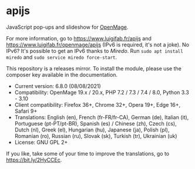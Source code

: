 # apijs

JavaScript pop-ups and slideshow for [OpenMage](https://github.com/OpenMage/magento-lts).

For more information, go to https://www.luigifab.fr/apijs and https://www.luigifab.fr/openmage/apijs (IPv6 is required, it's not a joke). No IPv6? It's possible to get an IPv6 thanks to *Miredo*. Run `sudo apt install miredo` and `sudo service miredo force-start`.

This repository is a releases mirror. To install the module, please use the composer key available in the documentation.

- Current version: 6.8.0 (08/08/2021)
- Compatibility: OpenMage 19.x / 20.x, PHP 7.2 / 7.3 / 7.4 / 8.0, Python 3.3 - 3.10
- Client compatibility: Firefox 36+, Chrome 32+, Opera 19+, Edge 16+, Safari 9+
- Translations: English (en), French (fr-FR/fr-CA), German (de), Italian (it), Portuguese (pt-PT/pt-BR), Spanish (es) / Chinese (zh), Czech (cs), Dutch (nl), Greek (el), Hungarian (hu), Japanese (ja), Polish (pl), Romanian (ro), Russian (ru), Slovak (sk), Turkish (tr), Ukrainian (uk)
- License: GNU GPL 2+

If you like, take some of your time to improve the translations, go to https://bit.ly/2HyCCEc.
